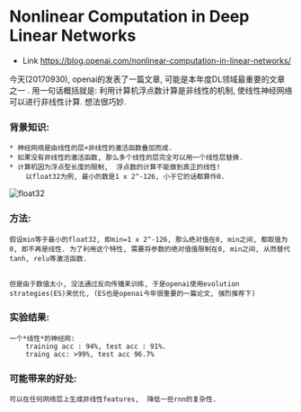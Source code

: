 # Nonlinear Computation in Deep Linear Networks
* Link https://blog.openai.com/nonlinear-computation-in-linear-networks/


今天(20170930), openai的发表了一篇文章, 可能是本年度DL领域最重要的文章之一 .  用一句话概括就是: 利用计算机浮点数计算是非线性的机制,  使线性神经网络可以进行非线性计算. 想法很巧妙.

### 背景知识:
    * 神经网络是由线性的层+非线性的激活函数叠加而成.
    * 如果没有非线性的激活函数, 那么多个线性的层完全可以用一个线性层替换.
    * 计算机因为浮点型长度的限制,  浮点数的计算不能做到真正的线性!
        以float32为例, 最小的数是1 x 2^-126, 小于它的话都算作0.

![float32](/imgs/nonlinear_computation_in_linear_networks/1.png)

### 方法:
    
    假设min等于最小的float32, 即min=1 x 2^-126, 那么绝对值在0, min之间, 都取值为0, 即不再是线性. 为了利用这个特性, 需要将参数的绝对值值限制在0, min之间, 从而替代tanh, relu等激活函数. 
    
    
    但是由于数值太小, 没法通过反向传播来训练, 于是openai使用evolution strategies(ES)来优化, (ES也是openai今年很重要的一篇论文, 强烈推荐下)

### 实验结果:
    一个*线性*的神经网:
        training acc : 94%, test acc : 91%.
        traing acc: >99%, test acc 96.7%

### 可能带来的好处:
    可以在任何网络层上生成非线性features,  降低一些rnn的复杂性.
